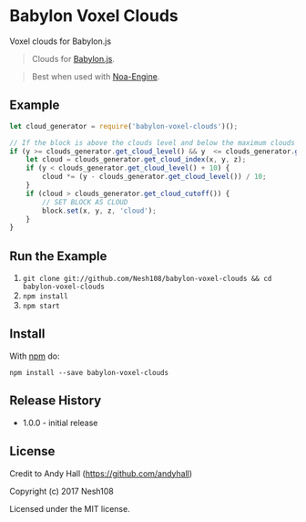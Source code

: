 # Babylon Voxel Clouds
Voxel clouds for Babylon.js

> Clouds for [Babylon.js](https://github.com/BabylonJS/Babylon.js).

> Best when used with [Noa-Engine](https://github.com/andyhall/noa).

## Example

```js
let cloud_generator = require('babylon-voxel-clouds')();

// If the block is above the clouds level and below the maximum clouds altitude, then set it
if (y >= clouds_generator.get_cloud_level() && y  <= clouds_generator.get_cloud_altitude()) {
    let cloud = clouds_generator.get_cloud_index(x, y, z);
    if (y < clouds_generator.get_cloud_level() + 10) {
        cloud *= (y - clouds_generator.get_cloud_level()) / 10;
    }
    if (cloud > clouds_generator.get_cloud_cutoff()) {
    	// SET BLOCK AS CLOUD
        block.set(x, y, z, 'cloud');
    }
}

```

## Run the Example

1. `git clone git://github.com/Nesh108/babylon-voxel-clouds && cd babylon-voxel-clouds`
1. `npm install`
1. `npm start`

## Install

With [npm](https://npmjs.org) do:

```
npm install --save babylon-voxel-clouds
```

## Release History

* 1.0.0 - initial release

## License

Credit to Andy Hall (https://github.com/andyhall)

Copyright (c) 2017 Nesh108<br/>

Licensed under the MIT license.